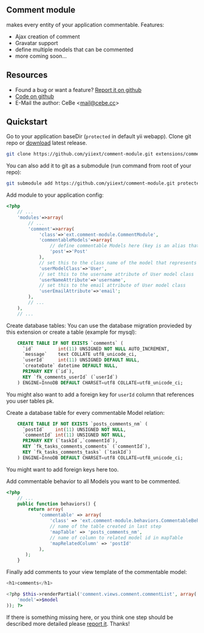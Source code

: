 Comment module
--------------

makes every entity of your application commentable.
Features:
* Ajax creation of comment
* Gravatar support
* define multiple models that can be commented
* more coming soon...

Resources
---------

* Found a bug or want a feature? [Report it on github](https://github.com/yiiext/comment-module/issues)
* [Code on github](https://github.com/yiiext/comment-module)
* E-Mail the author: CeBe <[mail@cebe.cc](mailto:mail@cebe.cc)>

Quickstart
----------

Go to your application baseDir (`protected` in default yii webapp).
Clone git repo or [download](https://github.com/yiiext/comment-module/tags) latest release.

```sh
git clone https://github.com/yiiext/comment-module.git extensions/comment-module
```
You can also add it to git as a submodule (run command from root of your repo):

```sh
git submodule add https://github.com/yiiext/comment-module.git protected/extensions/comment-module
```

Add module to your application config:

```php
<?php
    // ...
    'modules'=>array(
        // ...
        'comment'=>array(
            'class'=>'ext.comment-module.CommentModule',
            'commentableModels'=>array(
                // define commentable Models here (key is an alias that must be lower case, value is the model class name)
                'post'=>'Post'
            ),
            // set this to the class name of the model that represents your users
            'userModelClass'=>'User',
            // set this to the username attribute of User model class
            'userNameAttribute'=>'username',
            // set this to the email attribute of User model class
            'userEmailAttribute'=>'email';
        ),
        // ...
    ),
    // ...
```

Create database tables:
You can use the database migration provieded by this extension or create a table (example for mysql):

```sql
    CREATE TABLE IF NOT EXISTS `comments` (
      `id`         int(11) UNSIGNED NOT NULL AUTO_INCREMENT,
      `message`    text COLLATE utf8_unicode_ci,
      `userId`     int(11) UNSIGNED DEFAULT NULL,
      `createDate` datetime DEFAULT NULL,
      PRIMARY KEY (`id`),
      KEY `fk_comments_userId` (`userId`)
    ) ENGINE=InnoDB DEFAULT CHARSET=utf8 COLLATE=utf8_unicode_ci;
```
You might also want to add a foreign key for `userId` column that references you user tables pk.

Create a database table for every commentable Model relation:

```sql
    CREATE TABLE IF NOT EXISTS `posts_comments_nm` (
      `postId`    int(11) UNSIGNED NOT NULL,
      `commentId` int(11) UNSIGNED NOT NULL,
      PRIMARY KEY (`taskId`,`commentId`),
      KEY `fk_tasks_comments_comments` (`commentId`),
      KEY `fk_tasks_comments_tasks` (`taskId`)
    ) ENGINE=InnoDB DEFAULT CHARSET=utf8 COLLATE=utf8_unicode_ci;
```
You might want to add foreign keys here too.

Add commentable behavior to all Models you want to be commented.

```php
<?php
    // ...
    public function behaviors() {
        return array(
            'commentable' => array(
                'class' => 'ext.comment-module.behaviors.CommentableBehavior',
                // name of the table created in last step
                'mapTable' => 'posts_comments_nm',
                // name of column to related model id in mapTable
                'mapRelatedColumn' => 'postId'
            ),
       );
    }
```

Finally add comments to your view template of the commentable model:

```php
<h1>comments</h1>

<?php $this->renderPartial('comment.views.comment.commentList', array(
	'model'=>$model
)); ?>
```

If there is something missing here, or you think one step should be described more detailed please [report it](https://github.com/yiiext/comment-module/issues). Thanks!
